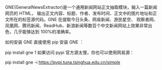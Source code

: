 GNE(GeneralNewsExtractor)是一个通用新闻网站正文抽取模块，输入一篇新闻网页的 HTML， 输出正文内容、标题、作者、发布时间、正文中的图片地址和正文所在的标签源代码。GNE 在提取今日头条、网易新闻、游民星空、 观察者网、凤凰网、腾讯新闻、ReadHub、新浪新闻等数百个中文新闻网站上效果非常出色，几乎能够达到 100%的准确率。


如何安装 GNE
直接使用 pip 安装 GNE ：

pip install gne
1
如果访问 pypi 官方源太慢，你也可以使用网易源：

pip install gne -i https://pypi.tuna.tsinghua.edu.cn/simple


